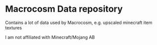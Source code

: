 # Macrocosm Data repository

Contains a lot of data used by Macrocosm, e.g. upscaled minecraft item textures

I am not affiliated with Minecraft/Mojang AB